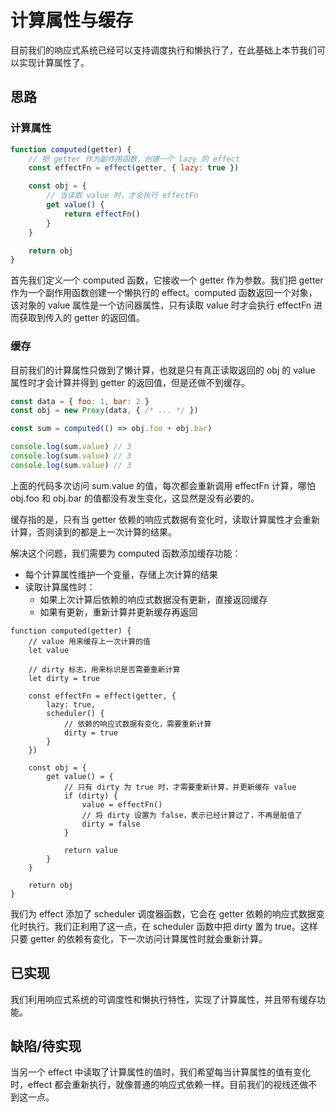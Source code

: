 # 计算属性与缓存
目前我们的响应式系统已经可以支持调度执行和懒执行了，在此基础上本节我们可以实现计算属性了。

## 思路
### 计算属性
```js
function computed(getter) {
    // 把 getter 作为副作用函数，创建一个 lazy 的 effect
    const effectFn = effect(getter, { lazy: true })

    const obj = {
        // 当读取 value 时，才会执行 effectFn
        get value() {
            return effectFn()
        }
    }

    return obj
}
```
首先我们定义一个 computed 函数，它接收一个 getter 作为参数。我们把 getter 作为一个副作用函数创建一个懒执行的 effect。computed 函数返回一个对象，该对象的 value 属性是一个访问器属性，只有读取 value 时才会执行 effectFn 进而获取到传入的 getter 的返回值。

### 缓存
目前我们的计算属性只做到了懒计算，也就是只有真正读取返回的 obj 的 value 属性时才会计算并得到 getter 的返回值，但是还做不到缓存。
```js
const data = { foo: 1, bar: 2 }
const obj = new Proxy(data, { /* ... */ })

const sum = computed(() => obj.foo + obj.bar)

console.log(sum.value) // 3
console.log(sum.value) // 3
console.log(sum.value) // 3
```
上面的代码多次访问 sum.value 的值，每次都会重新调用 effectFn 计算，哪怕 obj.foo 和 obj.bar 的值都没有发生变化，这显然是没有必要的。

缓存指的是，只有当 getter 依赖的响应式数据有变化时，读取计算属性才会重新计算，否则读到的都是上一次计算的结果。  

解决这个问题，我们需要为 computed 函数添加缓存功能：
* 每个计算属性维护一个变量，存储上次计算的结果
* 读取计算属性时：
  * 如果上次计算后依赖的响应式数据没有更新，直接返回缓存
  * 如果有更新，重新计算并更新缓存再返回

```js{2-3,5-6,10-13,18-25}
function computed(getter) {
    // value 用来缓存上一次计算的值
    let value

    // dirty 标志，用来标识是否需要重新计算
    let dirty = true

    const effectFn = effect(getter, {
        lazy: true,
        scheduler() {
            // 依赖的响应式数据有变化，需要重新计算
            dirty = true
        }
    })

    const obj = {
        get value() = {
            // 只有 dirty 为 true 时，才需要重新计算，并更新缓存 value
            if (dirty) {
                value = effectFn()
                // 将 dirty 设置为 false，表示已经计算过了，不再是脏值了
                dirty = false
            }

            return value
        }
    }

    return obj
}
```
我们为 effect 添加了 scheduler 调度器函数，它会在 getter 依赖的响应式数据变化时执行。我们正利用了这一点，在 scheduler 函数中把 dirty 置为 true。这样只要 getter 的依赖有变化，下一次访问计算属性时就会重新计算。

## 已实现
我们利用响应式系统的可调度性和懒执行特性，实现了计算属性，并且带有缓存功能。

## 缺陷/待实现
当另一个 effect 中读取了计算属性的值时，我们希望每当计算属性的值有变化时，effect 都会重新执行，就像普通的响应式依赖一样。目前我们的视线还做不到这一点。